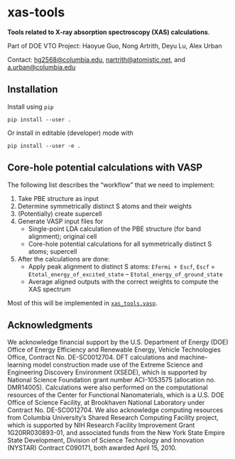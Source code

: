 # xas-tools

**Tools related to X-ray absorption spectroscopy (XAS) calculations**.

Part of DOE VTO Project: Haoyue Guo, Nong Artrith, Deyu Lu, Alex Urban

Contact: hg2568@columbia.edu, nartrith@atomistic.net, and a.urban@columbia.edu

## Installation

Install using `pip`

    pip install --user .

Or install in editable (developer) mode with

    pip install --user -e .

## Core-hole potential calculations with VASP

The following list describes the “workflow” that we need to implement:

1. Take PBE structure as input
2. Determine symmetrically distinct S atoms and their weights
3. (Potentially) create supercell
4. Generate VASP input files for
   * Single-point LDA calculation of the PBE structure (for band alignment); original cell
   * Core-hole potential calculations for all symmetrically distinct S atoms; supercell
5. After the calculations are done:
   * Apply peak alignment to distinct S atoms: `Efermi + Escf`, `Escf` = `Etotal_energy_of_excited_state` – `Etotal_energy_of_ground_state`
   * Average aligned outputs with the correct weights to compute the XAS spectrum

Most of this will be implemented in [`xas_tools.vasp`](./xas_tools/vasp.py).

## Acknowledgments

We acknowledge financial support by the U.S. Department of Energy (DOE) Office of Energy Efficiency and Renewable Energy, Vehicle Technologies Office, Contract No. DE-SC0012704. DFT calculations and machine-learning model construction made use of the Extreme Science and Engineering Discovery Environment (XSEDE), which is supported by National Science Foundation grant number ACI-1053575 (allocation no. DMR14005). Calculations were also performed on the computational resources of the Center for Functional Nanomaterials, which is a U.S. DOE Office of Science Facility, at Brookhaven National Laboratory under Contract No. DE-SC0012704. We also acknowledge computing resources from Columbia University’s Shared Research Computing Facility project, which is supported by NIH Research Facility Improvement Grant 1G20RR030893-01, and associated funds from the New York State Empire State Development, Division of Science Technology and Innovation (NYSTAR) Contract C090171, both awarded April 15, 2010.
